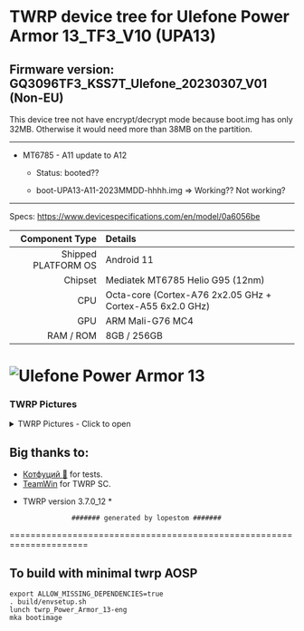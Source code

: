 # TWRP device tree for Ulefone Power Armor 13_TF3_V10 (UPA13)
## Firmware version: GQ3096TF3_KSS7T_Ulefone_20230307_V01 (Non-EU)

This device tree not have encrypt/decrypt mode because boot.img has only 32MB. Otherwise it would need more than 38MB on the partition.

---------------
- MT6785 - A11 update to A12
  - Status: booted??

   - boot-UPA13-A11-2023MMDD-hhhh.img => Working?? Not working?
------------------------------------

Specs: https://www.devicespecifications.com/en/model/0a6056be

Component Type | Details
-------:|:-------------------------
Shipped PLATFORM OS	 |  Android 11
Chipset	     |  Mediatek MT6785 Helio G95 (12nm)
CPU	         |  Octa-core (Cortex-A76 2x2.05 GHz + Cortex-A55 6x2.0 GHz)
GPU	         |  ARM Mali-G76 MC4
RAM / ROM	         |  8GB / 256GB

![Ulefone Power Armor 13](https://fdn2.gsmarena.com/vv/pics/ulefone/ulefone-power-armor-13-1.jpg)
===================================================================== 

### TWRP Pictures
<details><summary>TWRP Pictures - Click to open</summary>
<p>

![Menu](https://github.com/lopestom/device_ulefone_Power_Armor_13/releases/download/android-12/Screenshot_2009-12-31-19-03-49.png) ![Mount](https://github.com/lopestom/device_ulefone_Power_Armor_13/releases/download/android-12/Screenshot_2009-12-31-19-03-54.png) ![Advanced](https://github.com/lopestom/device_ulefone_Power_Armor_13/releases/download/android-12/Screenshot_2009-12-31-19-04-11.png) ![Backup](https://github.com/lopestom/device_ulefone_Power_Armor_13/releases/download/android-12/Screenshot_2009-12-31-19-04-24.png)
</p>
</details>

## Big thanks to:
- [Котфуций 🐾](https://4pda.to/forum/index.php?showuser=2166242) for tests.
- [TeamWin](https://github.com/TeamWin) for TWRP SC.
* TWRP version 3.7.0_12 *

                  ####### generated by lopestom #######
===================================================================== 

## To build with minimal twrp AOSP
```
export ALLOW_MISSING_DEPENDENCIES=true
. build/envsetup.sh
lunch twrp_Power_Armor_13-eng
mka bootimage
```

